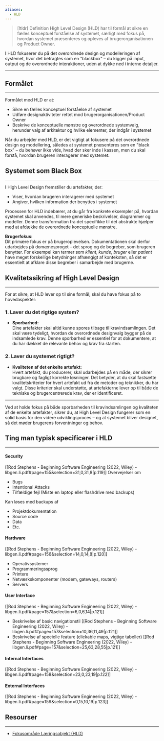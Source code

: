 ```yaml
---
aliases:
  - HLD
---
```

>[!tldr] Definition
High Level Design (HLD) har til formål at sikre en fælles konceptuel forståelse af systemet, særligt med fokus på, hvordan systemet præsenteres og opleves af brugerorganisationen og Product Owner. 
>
I HLD fokuserer du på det overordnede design og modelleringen af systemet, hvor det betragtes som en "blackbox" – du kigger på input, output og de overordnede interaktioner, uden at dykke ned i interne detaljer.

---

## Formålet
---
Formålet med HLD er at:

- Sikre en fælles konceptuel forståelse af systemet
- Udføre designaktiviteter rettet mod brugerorganisationen/Product Owner
- Beskrive de konceptuelle mønstre og overordnede systemvalg, herunder valg af arkitektur og hvilke elementer, der indgår i systemet

Når du arbejder med HLD, er det vigtigt at fokusere på det overordnede design og modellering, således at systemet præsenteres som en "black box" – du behøver ikke vide, hvad der sker inde i kassen, men du skal forstå, hvordan brugeren interagerer med systemet.



## Systemet som Black Box
---
I High Level Design fremstiller du artefakter, der:

- Viser, hvordan brugeren interagerer med systemet
- Angiver, hvilken information der benyttes i systemet

Processen for HLD indebærer, at du går fra konkrete eksempler på, hvordan systemet skal anvendes, til mere generiske beskrivelser, diagrammer og modeller. Denne transformation fra det specifikke til det abstrakte hjælper med at afdække de overordnede konceptuelle mønstre.

**Brugerfokus:**  
Dit primære fokus er på brugeroplevelsen. Dokumentationen skal derfor udarbejdes på domænesproget – det sprog og de begreber, som brugeren benytter. For eksempel kan termer som *klient*, *kunde*, *bruger* eller *patient* have meget forskellige betydninger afhængigt af konteksten, så det er essentielt at afklare disse begreber i samarbejde med brugerne.


## Kvalitetssikring af High Level Design
---
For at sikre, at HLD lever op til sine formål, skal du have fokus på to hovedaspekter:

### 1. Laver du det rigtige system?
- **Sporbarhed:**  
  Dine artefakter skal altid kunne spores tilbage til kravindsamlingen. Det skal være tydeligt, hvordan de overordnede designvalg bygger på de indsamlede krav. Denne sporbarhed er essentiel for at dokumentere, at du har dækket de relevante behov og krav fra starten.

### 2. Laver du systemet rigtigt?
- **Kvaliteten af det enkelte artefakt:**  
  Hvert artefakt, du producerer, skal udarbejdes på en måde, der sikrer brugbare og fagligt korrekte løsninger. Det betyder, at du skal fastsætte kvalitetskriterier for hvert artefakt ud fra de metoder og teknikker, du har valgt. Disse kriterier skal understøtte, at artefakterne lever op til både de tekniske og brugercentrerede krav, der er identificeret.

---

Ved at holde fokus på både sporbarheden til kravindsamlingen og kvaliteten af de enkelte artefakter, sikrer du, at High Level Design fungerer som en solid basis for den videre udviklingsproces – og at systemet bliver designet, så det møder brugerens forventninger og behov.


## Ting man typisk specificerer i HLD
---
#### Security
[[Rod Stephens - Beginning Software Engineering (2022, Wiley) - libgen.li.pdf#page=155&selection=31,0,31,8|p.119]]
Overvejelser om 
- Bugs
- Intentional Attacks
- Tilfældige fejl (Miste en laptop eller flashdrive med backups)

Kan løses med backups af
- Projektdokumentation
- Source code
- Data
- Etc.

#### Hardware
[[Rod Stephens - Beginning Software Engineering (2022, Wiley) - libgen.li.pdf#page=156&selection=14,0,14,8|p.120]]
- Operativsystemer
- Programmeringssprog
- Printere
- Netværkskomponenter (modem, gateways, routers)
- Servers
#### User Interface
[[Rod Stephens - Beginning Software Engineering (2022, Wiley) - libgen.li.pdf#page=157&selection=6,0,6,14|p.121]]
- Beskrivelse af basic navigationstil [[Rod Stephens - Beginning Software Engineering (2022, Wiley) - libgen.li.pdf#page=157&selection=10,36,11,49|p.121]]
- Beskrivelse af specielle feature (clickable maps, vigtige tabeller) [[Rod Stephens - Beginning Software Engineering (2022, Wiley) - libgen.li.pdf#page=157&selection=25,63,28,55|p.121]]
#### Internal Interfaces
[[Rod Stephens - Beginning Software Engineering (2022, Wiley) - libgen.li.pdf#page=158&selection=23,0,23,19|p.122]]

#### External Interfaces
[[Rod Stephens - Beginning Software Engineering (2022, Wiley) - libgen.li.pdf#page=159&selection=0,15,10,19|p.123]]

## Resourser
---
- [Fokusområde Læringsobjekt (HLD)](https://rise.articulate.com/share/C9x7c641Qf8pDgT76Nqqy6ykP99dRgRJ#/lessons/Nxgu0fFoU7w9sR5J0Dc4Bnhr4rnt9bcE)